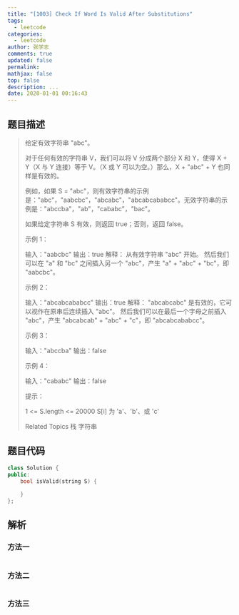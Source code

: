```yaml
---
title: "[1003] Check If Word Is Valid After Substitutions"
tags:
  - leetcode
categories:
  - leetcode
author: 张学志
comments: true
updated: false
permalink:
mathjax: false
top: false
description: ...
date: 2020-01-01 00:16:43
---
```


## 题目描述

> 给定有效字符串 "abc"。 
> 
> 对于任何有效的字符串 V，我们可以将 V 分成两个部分 X 和 Y，使得 X + Y（X 与 Y 连接）等于 V。（X 或 Y 可以为空。）那么，X + "abc" + Y 也同样是有效的。 
> 
> 例如，如果 S = "abc"，则有效字符串的示例是："abc"，"aabcbc"，"abcabc"，"abcabcababcc"。无效字符串的示例是："abccba"，"ab"，"cababc"，"bac"。 
> 
> 如果给定字符串 S 有效，则返回 true；否则，返回 false。 
> 
> 
> 
> 示例 1： 
> 
> 输入："aabcbc"
> 输出：true
> 解释：
> 从有效字符串 "abc" 开始。
> 然后我们可以在 "a" 和 "bc" 之间插入另一个 "abc"，产生 "a" + "abc" + "bc"，即 "aabcbc"。
> 
> 
> 示例 2： 
> 
> 输入："abcabcababcc"
> 输出：true
> 解释：
> "abcabcabc" 是有效的，它可以视作在原串后连续插入 "abc"。
> 然后我们可以在最后一个字母之前插入 "abc"，产生 "abcabcab" + "abc" + "c"，即 "abcabcababcc"。
> 
> 
> 示例 3： 
> 
> 输入："abccba"
> 输出：false
> 
> 
> 示例 4： 
> 
> 输入："cababc"
> 输出：false 
> 
> 
> 
> 提示： 
> 
> 
> 1 <= S.length <= 20000 
> S[i] 为 'a'、'b'、或 'c' 
> 
> 
> 
> Related Topics 栈 字符串

## 题目代码

```cpp
class Solution {
public:
    bool isValid(string S) {
        
    }
};
```

## 解析

### 方法一

```cpp

```

### 方法二

```cpp

```

### 方法三

```cpp

```

